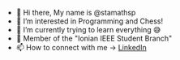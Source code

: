- 👋 Hi there, My name is @stamathsp
- 👀 I’m interested in Programming and Chess! 
- 🌱 I’m currently trying to learn everything 😅
- :star2: Member of the "Ionian IEEE Student Branch"
- 📫 How to connect with me -> [LinkedIn](https://www.linkedin.com/in/stamatis-petrou/)

<!---
stamathsp/stamathsp is a ✨ special ✨ repository because its `README.md` (this file) appears on your GitHub profile.
You can click the Preview link to take a look at your changes.
--->
